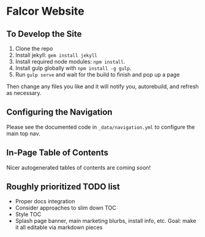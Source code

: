 Falcor Website
==============

To Develop the Site
-------------------

1. Clone the repo
2. Install jekyll: `gem install jekyll`
3. Install required node modules: `npm install`.
4. Install gulp globally with `npm install -g gulp`.
5. Run `gulp serve` and wait for the build to finish and pop up a page

Then change any files you like and it will notify you, autorebuild, and refresh as necessary.


Configuring the Navigation
--------------------------

Please see the documented code in `_data/navigation.yml` to configure the main top nav.


In-Page Table of Contents
-------------------------

Nicer autogenerated tables of contents are coming soon!

Roughly prioritized TODO list
-----------------------------

- Proper docs integration
- Consider approaches to slim down TOC
- Style TOC
- Splash page banner, main marketing blurbs, install info, etc. Goal: make it all editable via markdown pieces
